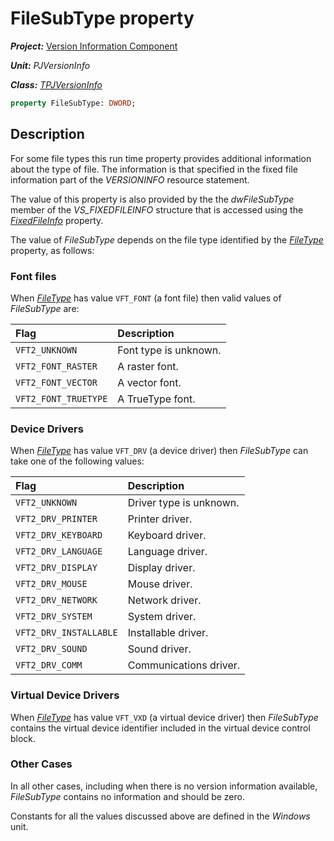 # FileSubType property

***Project:*** [Version Information Component](../API.md)

***Unit:*** _PJVersionInfo_

***Class:*** [_TPJVersionInfo_](./TPJVersionInfo.md)

```pascal
property FileSubType: DWORD;
```

## Description

For some file types this run time property provides additional information about the type of file. The information is that specified in the fixed file information part of the _VERSIONINFO_ resource statement.

The value of this property is also provided by the the _dwFileSubType_ member of the _VS_FIXEDFILEINFO_ structure that is accessed using the [_FixedFileInfo_](./TPJVersionInfo-FixedFileInfo.md) property.

The value of _FileSubType_ depends on the file type identified by the [_FileType_](./TPJVersionInfo-FileType.md) property, as follows:

### Font files

When [_FileType_](./TPJVersionInfo-FileType.md) has value `VFT_FONT` (a font file) then valid values of _FileSubType_ are:

| Flag                 | Description |
|:---------------------|:------------|
| `VFT2_UNKNOWN`       | Font type is unknown. |
| `VFT2_FONT_RASTER`   | A raster font. |
| `VFT2_FONT_VECTOR`   | A vector font. |
| `VFT2_FONT_TRUETYPE` | A TrueType font. |

### Device Drivers

When [_FileType_](./TPJVersionInfo-FileType.md) has value `VFT_DRV` (a device driver) then _FileSubType_ can take one of the following values:

| Flag                   | Description |
|:-----------------------|:------------|
| `VFT2_UNKNOWN`         | Driver type is unknown. |
| `VFT2_DRV_PRINTER`     | Printer driver. |
| `VFT2_DRV_KEYBOARD`    | Keyboard driver. |
| `VFT2_DRV_LANGUAGE`    | Language driver. |
| `VFT2_DRV_DISPLAY`     | Display driver. |
| `VFT2_DRV_MOUSE`       | Mouse driver. |
| `VFT2_DRV_NETWORK`     | Network driver. |
| `VFT2_DRV_SYSTEM`      | System driver. |
| `VFT2_DRV_INSTALLABLE` | Installable driver. |
| `VFT2_DRV_SOUND`       | Sound driver. |
| `VFT2_DRV_COMM`        | Communications driver. |

### Virtual Device Drivers

When [_FileType_](./TPJVersionInfo-FileType.md) has value `VFT_VXD` (a virtual device driver) then _FileSubType_ contains the virtual device identifier included in the virtual device control block.

### Other Cases

In all other cases, including when there is no version information available, _FileSubType_ contains no information and should be zero.

Constants for all the values discussed above are defined in the _Windows_ unit.
